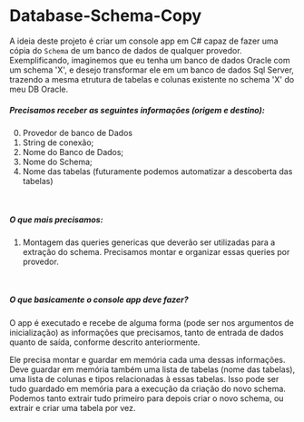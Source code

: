 # Database-Schema-Copy

A ideia deste projeto é criar um console app em C# capaz de fazer uma cópia do `Schema` de um banco de dados de qualquer provedor. Exemplificando, imaginemos que eu tenha um banco de dados Oracle com um schema 'X', e desejo transformar ele em um banco de dados Sql Server, trazendo a mesma etrutura de tabelas e colunas existente no schema 'X' do meu DB Oracle.

##### Precisamos receber as seguintes informações (origem e destino):   

0. Provedor de banco de Dados
1. String de conexão;
2. Nome do Banco de Dados;
3. Nome do Schema;
4. Nome das tabelas (futuramente podemos automatizar a descoberta das tabelas)

<br>


##### O que mais precisamos:

1. Montagem das queries genericas que deverão ser utilizadas para a extração do schema. Precisamos montar e organizar essas queries por provedor.

<br>


##### O que basicamente o console app deve fazer?

O app é executado e recebe de alguma forma (pode ser nos argumentos de inicialização) as informações que precisamos, tanto de entrada de dados quanto de saída, conforme descrito anteriormente. 

Ele precisa montar e guardar em memória cada uma dessas informações. Deve guardar em memória também uma lista de tabelas (nome das tabelas), uma lista de colunas e tipos relacionadas à essas tabelas. Isso pode ser tudo guardado em memória para a execução da criação do novo schema. Podemos tanto extrair tudo primeiro para depois criar o novo schema, ou extrair e criar uma tabela por vez.




